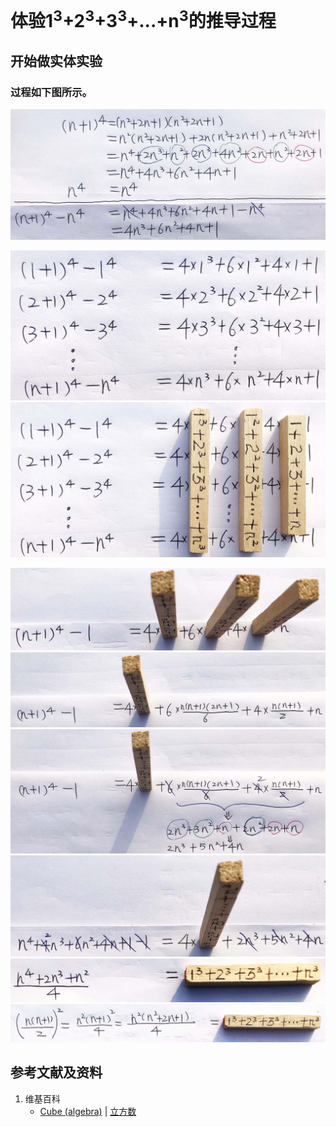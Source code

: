 # 体验1<sup>3</sup>+2<sup>3</sup>+3<sup>3</sup>+...+n<sup>3</sup>的推导过程

## 开始做实体实验

### 过程如下图所示。

![](/images/数论/推导出数列求和的重要公式/自然数3次幂之和的推导过程/1a1.jpg)

![](/images/数论/推导出数列求和的重要公式/自然数3次幂之和的推导过程/2a1.jpg)
![](/images/数论/推导出数列求和的重要公式/自然数3次幂之和的推导过程/2a2.jpg)

![](/images/数论/推导出数列求和的重要公式/自然数3次幂之和的推导过程/3a1.jpg)
![](/images/数论/推导出数列求和的重要公式/自然数3次幂之和的推导过程/3a2.jpg)
![](/images/数论/推导出数列求和的重要公式/自然数3次幂之和的推导过程/3a3.jpg)
![](/images/数论/推导出数列求和的重要公式/自然数3次幂之和的推导过程/3a4.jpg)
![](/images/数论/推导出数列求和的重要公式/自然数3次幂之和的推导过程/3a5.jpg)
![](/images/数论/推导出数列求和的重要公式/自然数3次幂之和的推导过程/3a6.jpg)

## 参考文献及资料

1. 维基百科
	- [Cube (algebra)](https://en.wikipedia.org/wiki/Cube_(algebra)) | [立方数](https://zh.wikipedia.org/wiki/%E7%AB%8B%E6%96%B9%E6%95%B8) 